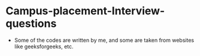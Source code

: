 # Campus-placement-Interview-questions

- Some of the codes are written by me, and some are taken from websites like geeksforgeeks, etc.
